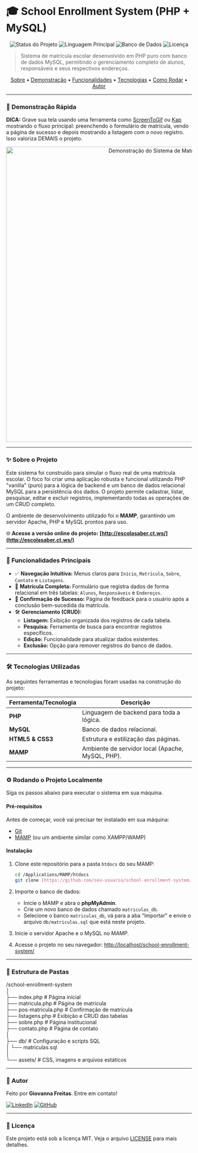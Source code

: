 # 🎓 School Enrollment System (PHP + MySQL)

<p align="center">
  <img alt="Status do Projeto" src="https://img.shields.io/badge/Status-Concluído-brightgreen">
  <img alt="Linguagem Principal" src="https://img.shields.io/badge/PHP-777BB4?logo=php&logoColor=white">
  <img alt="Banco de Dados" src="https://img.shields.io/badge/MySQL-4479A1?logo=mysql&logoColor=white">
  <img alt="Licença" src="https://img.shields.io/badge/License-MIT-blue">
</p>

> Sistema de matrícula escolar desenvolvido em PHP puro com banco de dados MySQL, permitindo o gerenciamento completo de alunos, responsáveis e seus respectivos endereços.

<p align="center">
  <a href="#-sobre-o-projeto">Sobre</a> •
  <a href="#-demonstração-rápida">Demonstração</a> •
  <a href="#-funcionalidades-principais">Funcionalidades</a> •
  <a href="#-tecnologias-utilizadas">Tecnologias</a> •
  <a href="#-rodando-o-projeto-localmente">Como Rodar</a> •
  <a href="#-autor">Autor</a>
</p>

---

### 🎥 Demonstração Rápida

**DICA:** Grave sua tela usando uma ferramenta como [ScreenToGif](https://www.screentogif.com/) ou [Kap](https://getkap.co/) mostrando o fluxo principal: preenchendo o formulário de matrícula, vendo a página de sucesso e depois mostrando a listagem com o novo registro. Isso valoriza DEMAIS o projeto.

<p align="center">
  <img src="URL_DO_SEU_GIF_OU_IMAGEM_AQUI" alt="Demonstração do Sistema de Matrícula" width="800"/>
</p>

---

### ✨ Sobre o Projeto

Este sistema foi construído para simular o fluxo real de uma matrícula escolar. O foco foi criar uma aplicação robusta e funcional utilizando PHP "vanilla" (puro) para a lógica de backend e um banco de dados relacional MySQL para a persistência dos dados. O projeto permite cadastrar, listar, pesquisar, editar e excluir registros, implementando todas as operações de um CRUD completo.

O ambiente de desenvolvimento utilizado foi o **MAMP**, garantindo um servidor Apache, PHP e MySQL prontos para uso.

🌐 **Acesse a versão online do projeto:** **[http://escolasaber.ct.ws/](http://escolasaber.ct.ws/)**

---

### 🚀 Funcionalidades Principais

-   ✅ **Navegação Intuitiva:** Menus claros para `Início`, `Matrícula`, `Sobre`, `Contato` e `Listagens`.
-   📝 **Matrícula Completa:** Formulário que registra dados de forma relacional em três tabelas: `Alunos`, `Responsáveis` e `Endereços`.
-   🎉 **Confirmação de Sucesso:** Página de feedback para o usuário após a conclusão bem-sucedida da matrícula.
-   🛠️ **Gerenciamento (CRUD):**
    -   **Listagem:** Exibição organizada dos registros de cada tabela.
    -   **Pesquisa:** Ferramenta de busca para encontrar registros específicos.
    -   **Edição:** Funcionalidade para atualizar dados existentes.
    -   **Exclusão:** Opção para remover registros do banco de dados.

---

### 🛠️ Tecnologias Utilizadas

As seguintes ferramentas e tecnologias foram usadas na construção do projeto:

| Ferramenta/Tecnologia | Descrição                               |
| --------------------- | ----------------------------------------- |
| **PHP** | Linguagem de backend para toda a lógica.  |
| **MySQL** | Banco de dados relacional.                |
| **HTML5 & CSS3** | Estrutura e estilização das páginas.      |
| **MAMP** | Ambiente de servidor local (Apache, MySQL, PHP). |

---

### ⚙️ Rodando o Projeto Localmente

Siga os passos abaixo para executar o sistema em sua máquina.

#### **Pré-requisitos**

Antes de começar, você vai precisar ter instalado em sua máquina:
-   [Git](https://git-scm.com)
-   [MAMP](https://www.mamp.info/en/downloads/) (ou um ambiente similar como XAMPP/WAMP)

#### **Instalação**

1.  Clone este repositório para a pasta `htdocs` do seu MAMP:
    ```bash
    cd /Applications/MAMP/htdocs
    git clone [https://github.com/seu-usuario/school-enrollment-system.git](https://github.com/seu-usuario/school-enrollment-system.git)
    ```

2.  Importe o banco de dados:
    -   Inicie o MAMP e abra o **phpMyAdmin**.
    -   Crie um novo banco de dados chamado `matriculas_db`.
    -   Selecione o banco `matriculas_db`, vá para a aba "Importar" e envie o arquivo `db/matriculas.sql` que está neste projeto.

3.  Inicie o servidor Apache e o MySQL no MAMP.

4.  Acesse o projeto no seu navegador:
    [http://localhost/school-enrollment-system/](http://localhost/school-enrollment-system/)

---

### 📂 Estrutura de Pastas

/school-enrollment-system <br>
│ <br>
├── index.php           # Página inicial <br>
├── matricula.php       # Página de matrícula <br>
├── pos-matricula.php   # Confirmação de matrícula <br>
├── listagens.php       # Exibição e CRUD das tabelas <br>
├── sobre.php           # Página institucional <br>
├── contato.php         # Página de contato <br>
│ <br>
├── db/                 # Configuração e scripts SQL <br>
│   └── matriculas.sql <br>
│ <br> 
└── assets/             # CSS, imagens e arquivos estáticos <br>

---

### 👤 Autor

Feito por **Giovanna Freitas**. Entre em contato!

[![LinkedIn](https://img.shields.io/badge/LinkedIn-0077B5?style=for-the-badge&logo=linkedin&logoColor=white)](https://www.linkedin.com/in/giovannfreitas/)
[![GitHub](https://img.shields.io/badge/GitHub-181717?style=for-the-badge&logo=github&logoColor=white)](https://github.com/giovannasfreitas/)

---

### 📜 Licença

Este projeto está sob a licença MIT. Veja o arquivo [LICENSE](LICENSE) para mais detalhes.
